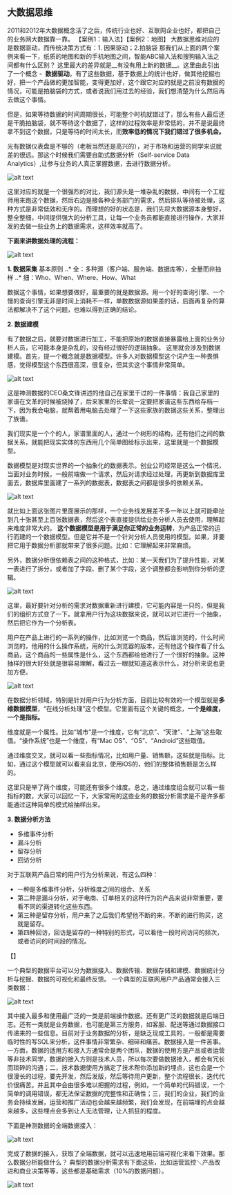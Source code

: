 ## 大数据思维

2011和2012年大数据概念活了之后，传统行业也好、互联网企业也好，都把自己的业务网大数据靠一靠。
【案例1：输入法】【案例2：地图】
大数据思维对应的是数据驱动，而传统决策方式有：1. 因果驱动；2.拍脑袋
那我们从上面的两个案例来看一下，纸质的地图和新的手机地图之间，智能ABC输入法和搜狗输入法之间都有什么区别？
这里最大的差异就是__有没有用上新的数据__。这里由此引出了一个概念 -  **数据驱动**。有了这些数据，基于数据上的统计也好，做其他挖掘也好，把一个产品做的更加智能，变得更加好，这个跟它对应的就是之前没有数据的情况，可能是拍脑袋的方式，或者说我们用过去的经验，我们想清楚为什么然后再去做这个事情。

但是，如果等待数据的时间周期很长，可能整个时机就错过了，那么有些人最后还是干脆拍脑袋，就不等待这个数据了，这样的过程效率是非常低的，并不是说最终拿不到这个数据，只是等待的时间太长，而**效率低的情况下我们错过了很多机会。**

光有数据仪表盘是不够的（老板当然还是高兴的），对于市场和运营的同学来说就差的很远。那这个时候我们需要自助式数据分析（Self-service Data Analytics）,让参与业务的人真正掌握数据，去进行数据分析。

![alt text](https://github.com/bakerX/Diary/blob/master/images/self-service-data.jpg)

这里对应的就是一个很强烈的对比，我们源头是一堆杂乱的数据，中间有一个工程师用来跑这个数据，然后右边是接各种业务部门的需求，然后排队等待被处理，这种方式是非常低效和无序的。而理想的好的状态是，我们先将大数据源本身整好，整全整细，中间提供强大的分析工具，让每一个业务员都能直接进行操作，大家并发的去做一些业务上的数据需求，这样效率就高了。

**下面来讲数据处理的流程：**

![alt text](https://github.com/bakerX/Diary/blob/master/images/Bigdata-pyramid.jpg)

__1. 数据采集__
基本原则
..* 全：多种源（客户端、服务端、数据库等），全量而非抽样
..* 细：Who、When、Where、How、What

数据这个事情，如果想要做好，最重要的就是数据源。用一个好的查询引擎、一个慢的查询引擎无非是时间上消耗不一样，单数数据源如果差的话，后面再复杂的算法都解决不了这个问题，也难以得到正确的结论。

__2. 数据建模__

有了数据之后，就要对数据进行加工，不能把原始的数据直接暴露给上面的业务分析人员，它可能本身是杂乱的，没有经过很好的逻辑抽象。
这里就会涉及到数据建模。首先，提一个概念就是数据模型。许多人对数据模型这个词产生一种畏惧感，觉得模型这个东西很高深，很复杂，但其实这个事情非常简单。

![alt text](https://github.com/bakerX/Diary/blob/master/images/bigdata-model.jpg)

这是神测数据的CEO桑文锋讲述的他自己在家里干过的一件事情：我自己家里的家谱在文革的时候被烧掉了，后来家里的长辈说一定要把家谱这些东西给存档一下，因为我会电脑，就帮着用电脑去处理了一下这些家族的数据这些关系，整理出了族谱。

我们现实是一个个的人，家谱里面的人，通过一个树形的结构，还有他们之间的数据关系，就能把现实实体的东西用几个简单图给标示出来，这里就是一个数据模型。

数据模型是对现实世界的一个抽象化的数据表示。创业公司经常是这么一个情况，当面对业务时候，一般前端做一个请求，然后对请求经过处理，再更新到数据库里面去，数据库里面建了一系列的数据表，数据表之间都是很多的依赖关系。

![alt text](https://github.com/bakerX/Diary/blob/master/images/bigdata-relation.jpg)

就比如上面这张图片里面展示的那样，一个业务线发展差不多一年以上就可能牵扯到几十张甚至上百张数据表，然后这个表直接提供给业务分析人员去使用，理解起来难度非常大的。
**这个数据模型是用于满足你正常的业务运转**，为产品正常的运行而建的一个数据模型。但是它并不是一个针对分析人员使用的模型。如果，非要把它用于数据分析那就带来了很多问题。比如：它理解起来非常麻烦。

另外，数据分析很依赖表之间的这种格式，比如：某一天我们为了提升性能，对某一表进行了拆分，或者加了字段、删了某个字段，这个调整都会影响到你分析的逻辑。

![alt text](https://github.com/bakerX/Diary/blob/master/images/bigdata-model2.jpg)

这里，最好要针对分析的需求对数据重新进行建模，它可能内容是一只的，但是我们的组织方式变了一下。就拿用户行为这块数据来说，就可以对它进行一个抽象，然后把它作为一个分析表。

用户在产品上进行的一系列的操作，比如浏览一个商品，然后谁浏览的，什么时间浏览的，他用的什么操作系统，用的什么浏览器的版本，还有他这个操作看了什么商品，这个商品的一些属性是什么，这个东西都给他进行了一个很好的抽象。这种抽样的很大好处就是很容易理解，看过去一眼就知道这表示什么，对分析来说也更加方便。

![alt text](https://github.com/bakerX/Diary/blob/master/images/bigdata-model3.jpg)

在数据分析领域，特别是针对用户行为分析方面，目前比较有效的一个模型就是**多维数据模型**，“在线分析处理”这个模型。它里面有这个关键的概念，**一个是维度，一个是指标。**

维度就是一个属性。比如“城市”是一个维度，它有“北京”、“天津”、“上海”这些取值。“操作系统”也是一个维度，有“Mac OS”、“OS”、“Android”这些取值。

通过维度交叉，就可以看一些指标情况，比如用户量、销售额，这些就是指标。比如，通过这个模型就可以看来自北京，使用iOS的，他们的整体销售额是怎么样的。

这里只是举了两个维度，可能还有很多个维度。总之，通过维度组合就可以看一些指标的数，大家可以回忆一下，大家常用的这些业务的数据分析需求是不是许多都能通过这种简单的模式给抽样出来。


__3. 数据分析方法__

* 多维事件分析
* 漏斗分析
* 留存分析
* 回访分析

对于互联网产品日常的用户行为分析来说，有这么四种：

* 一种是多维事件分析，分析维度之间的组合、关系
* 第二种是漏斗分析，对于电商、订单相关的这种行为的产品来说非常重要，要看不同的渠道转化这些东西。
* 第三种是留存分析，用户来了之后我们希望他不断的来，不断的进行购买，这就是留存。
* 第四种回访，回访是留存的一种特别的形式，可以看他一段时间访问的频次，或者访问的时间段的情况。

【】



一个典型的数据平台可以分为数据接入、数据传输、数据存储和建模、数据统计分析与挖掘、数据的可视化和最终反馈。
一个典型的互联网用户产品通常会接入三类数据：

![alt text](https://github.com/bakerX/Diary/blob/master/images/Bigdata1.jpg)

其中接入最多和使用最广泛的一类是前端操作数据。还有更广泛的数据就是后端日志。还有一类就是业务数据，也可能是第三方服务，如客服、配送等通过数据接口传递来的一些信息。目前对于业务数据的分析，是缺乏现成工具的，一般都是需要临时性的写SQL来分析，这件事情非常繁杂、细碎和痛苦。数据接入是一件苦事。一方面，数据的适用方和接入方通常会是两个团队，数据的使用方是产品或者运营等非技术同学，数据的接入方则是技术人员，所以每次要做数据接入，都会有冗长而琐碎的沟通；二，技术数据使用方搞定了技术帮你添加新的埋点，这也会是一个很漫长的过程，要先开发，然后发版，然后等待用户更新，整个流程很长，迭代代价很痛苦。并且其中会由很多难以把握的过程，例如，一个简单的代码错误，一个简单的调用错误，都无法保证数据的完整性和正确性；三，我们的企业，我们的业务会持续发展，运营和推广活动也会越来越频繁，我们会发现，在前端埋的点会越来越多，这些埋点会多到让人无法管理，让人抓狂的程度。

下面是神测数据的全端数据接入：

![alt text](https://github.com/bakerX/Diary/blob/master/images/Bigdata2.jpg)

完成了数据的接入，获取了全端数据，就可以迅速地用前端可视化来看下效果。那么数据分析能做什么？
典型的数据分析需求有下面这些，比如运营监控＼产品改进和商业决策等等，这些都是基础需求（10%的数据问题）。

![alt text](https://github.com/bakerX/Diary/blob/master/images/Bigdata3.jpg)
